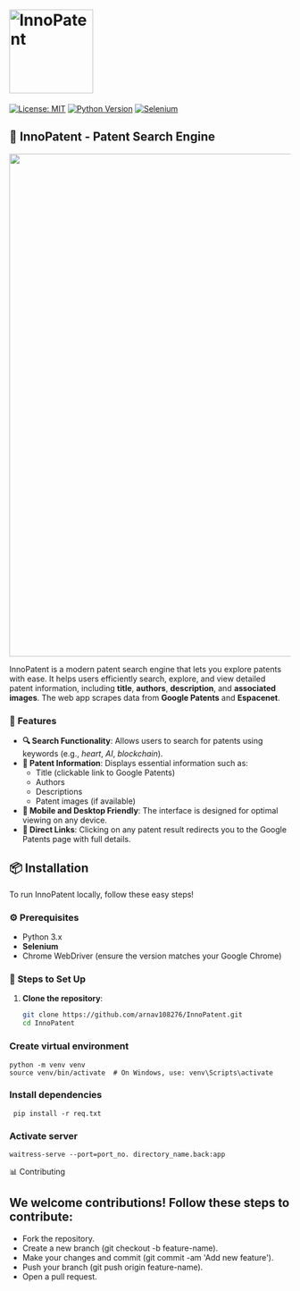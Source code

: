 # <img src="https://img.shields.io/badge/InnoPatent-%23FF6347.svg" alt="InnoPatent" width="150"/>

[![License: MIT](https://img.shields.io/badge/License-MIT-blue.svg)](https://opensource.org/licenses/MIT)
[![Python Version](https://img.shields.io/badge/python-3.x-blue.svg)](https://www.python.org)
[![Selenium](https://img.shields.io/badge/Selenium-%23ff9e00.svg)](https://www.selenium.dev/)

## :rocket: **InnoPatent - Patent Search Engine**
<img src="https://github.com/Anmol-Baranwal/Cool-GIFs-For-GitHub/assets/74038190/72903324-cf57-4e90-80a6-ed3c9734e0ed" width="900">


InnoPatent is a modern patent search engine that lets you explore patents with ease. It helps users efficiently search, explore, and view detailed patent information, including **title**, **authors**, **description**, and **associated images**. The web app scrapes data from **Google Patents** and **Espacenet**.

### :telescope: **Features**

- **🔍 Search Functionality**: Allows users to search for patents using keywords (e.g., *heart*, *AI*, *blockchain*).
- **📃 Patent Information**: Displays essential information such as:
  - Title (clickable link to Google Patents)
  - Authors
  - Descriptions
  - Patent images (if available)
- **📱 Mobile and Desktop Friendly**: The interface is designed for optimal viewing on any device.
- **🔗 Direct Links**: Clicking on any patent result redirects you to the Google Patents page with full details.

## :package: **Installation**

To run InnoPatent locally, follow these easy steps!

### :gear: **Prerequisites**

- Python 3.x
- **Selenium**
- Chrome WebDriver (ensure the version matches your Google Chrome)

### :bookmark_tabs: **Steps to Set Up**

1. **Clone the repository**:

   ```bash
   git clone https://github.com/arnav108276/InnoPatent.git
   cd InnoPatent
  ### Create virtual environment
  
    python -m venv venv
    source venv/bin/activate  # On Windows, use: venv\Scripts\activate
### Install dependencies

     pip install -r req.txt

  ### Activate server

    waitress-serve --port=port_no. directory_name.back:app
:bar_chart: Contributing
##  We welcome contributions! Follow these steps to contribute:

- Fork the repository.
- Create a new branch (git checkout -b feature-name).
- Make your changes and commit (git commit -am 'Add new feature').
- Push your branch (git push origin feature-name).
- Open a pull request.
